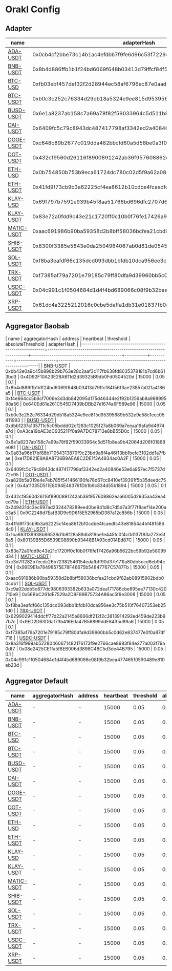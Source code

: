 # Orakl Config

## Adapter

| name                                          | adapterHash                                                        | decimals | feeds |
|-----------------------------------------------|--------------------------------------------------------------------|----------|-------|
| [ADA-USDT](adapter/ada-usdt.adapter.json)     | 0x0cb4cf2bbe73c14b1ac4efdbb7f9fe6d96c53f722946eb624d0f11076f5b0ed6 | 8        | 10    |
| [BNB-USDT](adapter/bnb-usdt.adapter.json)     | 0x8b4d886ffb1b1f24bd6069f648b03413d79ffcf84f56f3ae23857a02fa4186a5 | 8        | 8     |
| [BTC-USD](adapter/btc-usd.adapter.json)       | 0xfb03ebf457def32f2d28944ec58af6796ec87e0aad6e01760bc7037d6ac71ea3 | 8        | 5     |
| [BTC-USDT](adapter/btc-usdt.adapter.json)     | 0xb0c3c252c76334d29db18a5324e9ee815d95395689b532e9e58c1ecc05411993 | 8        | 10    |
| [BUSD-USDT](adapter/busd-usdt.adapter.json)   | 0x6e1a8237ab158c7a69a78f82f59033964c5d511b8ea9b42064d206f01868e081 | 8        | 7     |
| [DAI-USDT](adapter/dai-usdt.adapter.json)     | 0x6409fc5c79c8943dc487417798af3342ed2a40846e53e6a957ec7f5737d72c95 | 8        | 7     |
| [DOGE-USDT](adapter/doge-usdt.adapter.json)   | 0xc648c89b2677c019dda482bbcfd60a5d58be0a3f02df9503b182fcaefbe5fa15 | 8        | 10    |
| [DOT-USDT](adapter/dot-usdt.adapter.json)     | 0x432cf9560d26116f8900891242ab36f957608862eaa6005d2935aa43ea4cd79a | 8        | 10    |
| [ETH-USD](adapter/eth-usd.adapter.json)       | 0x0b754850b753b9eca61724dc780c02d5f9a62a08c8853b80a213a03d85e35729 | 8        | 5     |
| [ETH-USDT](adapter/eth-usdt.adapter.json)     | 0x41fd9f73cb9b3a62225cf4ea8612b10cdbe4fcaedfc43e81854a4bf4815864c9 | 8        | 10    |
| [KLAY-USD](adapter/klay-usd.adapter.json)     | 0x69f797b7591e939b45f8aa51766bd696dfc2707d6316743b3c8c8bdfac73eb93 | 8        | 2     |
| [KLAY-USDT](adapter/klay-usdt.adapter.json)   | 0x83e72a0fdd9c43e21c1720ff0c10b0f76fe17426a96b5622bc59b92e58099d34 | 8        | 10    |
| [MATIC-USDT](adapter/matic-usdt.adapter.json) | 0xaac691986b90ba59358d2b8bff58036bcfea21cbd9f82ab08915902bdb00cdb1 | 8        | 10    |
| [SHIB-USDT](adapter/shib-usdt.adapter.json)   | 0x8300f3385e5843e0da2504964067ab0d81de054550826e60577602e50cffe48c | 8        | 8     |
| [SOL-USDT](adapter/sol-usdt.adapter.json)     | 0xf8ba3eafdf66c135dcd093dbb1bfdb10dca956ee3c75b510f76407353eb251d0 | 8        | 10    |
| [TRX-USDT](adapter/trx-usdt.adapter.json)     | 0xf7385af79a7201e79185c79ff80dfa9d39960bb5c0d62e837477e0f0a87df716 | 8        | 8     |
| [USDC-USDT](adapter/usdc-usdt.adapter.json)   | 0x04c991c1f0504684d1d4f4bd689066c08f9b32bea47746510590489e810eb23d | 8        | 8     |
| [XRP-USDT](adapter/xrp-usdt.adapter.json)     | 0x61dc4a3225212016c0cbe5deffa1db31e01837fb0a061ff1cf355650287e0162 | 8        | 10    |

## Aggregator Baobab

| name                                                       |                                                     aggregatorHash |                                    address | heartbeat | threshold | absoluteThreshold |                                                        adapterHash |
|------------------------------------------------------------+--------------------------------------------------------------------+--------------------------------------------+-----------+-----------+-------------------+--------------------------------------------------------------------|
| [BNB-USDT](aggregator/baobab/bnb-usdt.aggregator.json)     | 0xbb42e0a9c45b898b29b763e28c2aaf3c117fb638fd8035378181b7cd6b613bd3 | 0x4D92F10A23E28AB11d2d39325B9db0Fd0504520d |     15000 |      0.05 |               0.1 | 0x8b4d886ffb1b1f24bd6069f648b03413d79ffcf84f56f3ae23857a02fa4186a5 |
| [BTC-USDT](aggregator/baobab/btc-usdt.aggregator.json)     | 0xf4e664cc5b6cf7006e3d3db842095d175d46444e2f92b1259ab8a98899598a56 | 0x640Ed61e261C545D7439bDBb27e1674a6F589e96 |     15000 |      0.05 |               0.1 | 0xb0c3c252c76334d29db18a5324e9ee815d95395689b532e9e58c1ecc05411993 |
| [BUSD-USDT](aggregator/baobab/busd-usdt.aggregator.json)   | 0xdbb1237a135711c5c05bddd02cf283c1025f27a8b069a7eeaa19afa9d4974a7d | 0xA3ca19bAE3dC93521Ff0a9A7DC78713e8bB55D0c |     15000 |      0.05 |               0.1 | 0x6e1a8237ab158c7a69a78f82f59033964c5d511b8ea9b42064d206f01868e081 |
| [DAI-USDT](aggregator/baobab/dai-usdt.aggregator.json)     | 0x0a83a96b17bf88b71054313870f9c23bd9a8f4a46f13bb1befe3102dd1a7fbae | 0xe17D821E9A8A8736B9AEA8C2DE1f3A4934ac0A2F |     15000 |      0.05 |               0.1 | 0x6409fc5c79c8943dc487417798af3342ed2a40846e53e6a957ec7f5737d72c95 |
| [DOT-USDT](aggregator/baobab/dot-usdt.aggregator.json)     | 0xa820b5a019e4e7eb785f541466190fe78d67cc8410ef39391f5b35deedc75cc9 | 0x4a11035D511E8094E483761Db1b9c834d55b1894 |     15000 |      0.05 |               0.1 | 0x432cf9560d26116f8900891242ab36f957608862eaa6005d2935aa43ea4cd79a |
| [ETH-USDT](aggregator/baobab/eth-usdt.aggregator.json)     | 0x249431dc3ec697ad2324478289ee40be941d8c7d5d7a3f77f8aef14e200ae3a5 | 0x9C2248d7EafB3D9e9D615E52965bD387a12c856b |     15000 |      0.05 |               0.1 | 0x41fd9f73cb9b3a62225cf4ea8612b10cdbe4fcaedfc43e81854a4bf4815864c9 |
| [KLAY-USDT](aggregator/baobab/klay-usdt.aggregator.json)   | 0x1ba663139938b66528d1b8f28a89db819be1e445fc0f4c0d137f83a273e5f6a5 | 0x80139B55D6539E08890b93448B1A93cd014Ed87C |     15000 |      0.05 |               0.1 | 0x83e72a0fdd9c43e21c1720ff0c10b0f76fe17426a96b5622bc59b92e58099d34 |
| [MATIC-USDT](aggregator/baobab/matic-usdt.aggregator.json) | 0xc3d7ff282b7ecdc26b72382546154edafbff90d37e171fa80db5ccd6eb94c0f4 | 0x99E9E1a78498575E78F46675b54847767C5787Fb |     15000 |      0.05 |               0.1 | 0xaac691986b90ba59358d2b8bff58036bcfea21cbd9f82ab08915902bdb00cdb1 |
| [SOL-USDT](aggregator/baobab/sol-usdt.aggregator.json)     | 0xc9a02ddb5c877dc9806393382b633a072dea171786cbe895ee77130c420710e9 | 0x56BbC261dE7529a2D9F89B75734A86ac5f9e3008 |     15000 |      0.05 |               0.1 | 0xf8ba3eafdf66c135dcd093dbb1bfdb10dca956ee3c75b510f76407353eb251d0 |
| [TRX-USDT](aggregator/baobab/trx-usdt.aggregator.json)     | 0x6299029414ddcff77d22a2145a8666df212f2c3813914292ed459de223b97b7c | 0x9ED2D63D6af73b416E0a47B56899ddE8435d89a6 |     15000 |      0.05 |               0.1 | 0xf7385af79a7201e79185c79ff80dfa9d39960bb5c0d62e837477e0f0a87df716 |
| [USDC-USDT](aggregator/baobab/usdc-usdt.aggregator.json)   | 0x8a316f999ab52280460671482176173f9e2766cae8983f84e277a003f79a0df7 | 0x08e2425CE1fa5f8EB006d3898C48C5d3de44B795 |     15000 |      0.05 |               0.1 | 0x04c991c1f0504684d1d4f4bd689066c08f9b32bea47746510590489e810eb23d |

## Aggregator Default

| name                                                        | aggregatorHash | address | heartbeat | threshold | absoluteThreshold | adapterHash                                                        |
|-------------------------------------------------------------|----------------|---------|-----------|-----------|-------------------|--------------------------------------------------------------------|
| [ADA-USDT](aggregator/default/ada-usdt.aggregator.json)     | -              | -       | 15000     | 0.05      | 0.1               | 0x0cb4cf2bbe73c14b1ac4efdbb7f9fe6d96c53f722946eb624d0f11076f5b0ed6 |
| [BNB-USDT](aggregator/default/bnb-usdt.aggregator.json)     | -              | -       | 15000     | 0.05      | 0.1               | 0x8b4d886ffb1b1f24bd6069f648b03413d79ffcf84f56f3ae23857a02fa4186a5 |
| [BTC-USD](aggregator/default/btc-usd.aggregator.json)       | -              | -       | 15000     | 0.05      | 0.1               | 0xfb03ebf457def32f2d28944ec58af6796ec87e0aad6e01760bc7037d6ac71ea3 |
| [BTC-USDT](aggregator/default/btc-usdt.aggregator.json)     | -              | -       | 15000     | 0.05      | 0.1               | 0xb0c3c252c76334d29db18a5324e9ee815d95395689b532e9e58c1ecc05411993 |
| [BUSD-USDT](aggregator/default/busd-usdt.aggregator.json)   | -              | -       | 15000     | 0.05      | 0.1               | 0x6e1a8237ab158c7a69a78f82f59033964c5d511b8ea9b42064d206f01868e081 |
| [DAI-USDT](aggregator/default/dai-usdt.aggregator.json)     | -              | -       | 15000     | 0.05      | 0.1               | 0x6409fc5c79c8943dc487417798af3342ed2a40846e53e6a957ec7f5737d72c95 |
| [DOGE-USDT](aggregator/default/doge-usdt.aggregator.json)   | -              | -       | 15000     | 0.05      | 0.1               | 0xc648c89b2677c019dda482bbcfd60a5d58be0a3f02df9503b182fcaefbe5fa15 |
| [DOT-USDT](aggregator/default/dot-usdt.aggregator.json)     | -              | -       | 15000     | 0.05      | 0.1               | 0x432cf9560d26116f8900891242ab36f957608862eaa6005d2935aa43ea4cd79a |
| [ETH-USD](aggregator/default/eth-usd.aggregator.json)       | -              | -       | 15000     | 0.05      | 0.1               | 0x0b754850b753b9eca61724dc780c02d5f9a62a08c8853b80a213a03d85e35729 |
| [ETH-USDT](aggregator/default/eth-usdt.aggregator.json)     | -              | -       | 15000     | 0.05      | 0.1               | 0x41fd9f73cb9b3a62225cf4ea8612b10cdbe4fcaedfc43e81854a4bf4815864c9 |
| [KLAY-USD](aggregator/default/klay-usd.aggregator.json)     | -              | -       | 15000     | 0.05      | 0.1               | 0x69f797b7591e939b45f8aa51766bd696dfc2707d6316743b3c8c8bdfac73eb93 |
| [KLAY-USDT](aggregator/default/klay-usdt.aggregator.json)   | -              | -       | 15000     | 0.05      | 0.1               | 0x83e72a0fdd9c43e21c1720ff0c10b0f76fe17426a96b5622bc59b92e58099d34 |
| [MATIC-USDT](aggregator/default/matic-usdt.aggregator.json) | -              | -       | 15000     | 0.05      | 0.1               | 0xaac691986b90ba59358d2b8bff58036bcfea21cbd9f82ab08915902bdb00cdb1 |
| [SHIB-USDT](aggregator/default/shib-usdt.aggregator.json)   | -              | -       | 15000     | 0.05      | 0.1               | 0x8300f3385e5843e0da2504964067ab0d81de054550826e60577602e50cffe48c |
| [SOL-USDT](aggregator/default/sol-usdt.aggregator.json)     | -              | -       | 15000     | 0.05      | 0.1               | 0xf8ba3eafdf66c135dcd093dbb1bfdb10dca956ee3c75b510f76407353eb251d0 |
| [TRX-USDT](aggregator/default/trx-usdt.aggregator.json)     | -              | -       | 15000     | 0.05      | 0.1               | 0xf7385af79a7201e79185c79ff80dfa9d39960bb5c0d62e837477e0f0a87df716 |
| [USDC-USDT](aggregator/default/usdc-usdt.aggregator.json)   | -              | -       | 15000     | 0.05      | 0.1               | 0x04c991c1f0504684d1d4f4bd689066c08f9b32bea47746510590489e810eb23d |
| [XRP-USDT](aggregator/default/xrp-usdt.aggregator.json)     | -              | -       | 15000     | 0.05      | 0.1               | 0x61dc4a3225212016c0cbe5deffa1db31e01837fb0a061ff1cf355650287e0162 |
